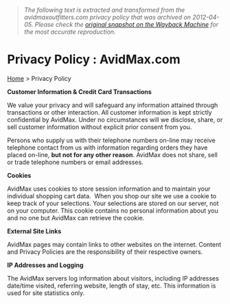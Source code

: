 > *The following text is extracted and transformed from the avidmaxoutfitters.com privacy policy that was archived on 2012-04-05. Please check the [original snapshot on the Wayback Machine](https://web.archive.org/web/20120405173138id_/http%3A//avidmaxoutfitters.com/t-privacy.aspx) for the most accurate reproduction.*

# Privacy Policy : AvidMax.com

[Home](https://web.archive.org/web/20120405173138id_/http%3A//avidmaxoutfitters.com/default.aspx) > Privacy Policy

  


**Customer Information & Credit Card Transactions**

We value your privacy and will safeguard any information attained through transactions or other interaction. All customer information is kept strictly confidential by AvidMax. Under no circumstances will we disclose, share, or sell customer information without explicit prior consent from you. 

Persons who supply us with their telephone numbers on-line may receive telephone contact from us with information regarding orders they have placed on-line, **but not for any other reason**. AvidMax does not share, sell or trade telephone numbers or email addresses.

**Cookies**

AvidMax uses cookies to store session information and to maintain your individual shopping cart data.  When you shop our site we use a cookie to keep track of your selections. Your selections are stored on our server, not on your computer. This cookie contains no personal information about you and no one but AvidMax can retrieve the cookie.

**External Site Links**

AvidMax pages may contain links to other websites on the internet. Content and Privacy Policies are the responsibility of their respective owners.

**IP Addresses and Logging**

The AvidMax servers log information about visitors, including IP addresses date/time visited, referring website, length of stay, etc. This information is used for site statistics only.
